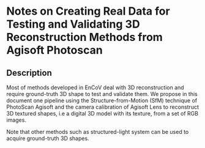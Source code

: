# Notes on Creating Real Data for Testing and Validating 3D Reconstruction Methods from Agisoft Photoscan

## Description

Most of methods developed in EnCoV deal with 3D reconstruction and require ground-truth 3D shape to test and validate them.
We propose in this document one pipeline using the Structure-from-Motion (SfM) technique of PhotoScan Agisoft and the camera calibration of Agisoft Lens to reconstruct 3D textured shapes, i.e a digital 3D model with its texture, from a set of RGB images.

Note that other methods such as structured-light system can be used to acquire ground-truth 3D shapes.

